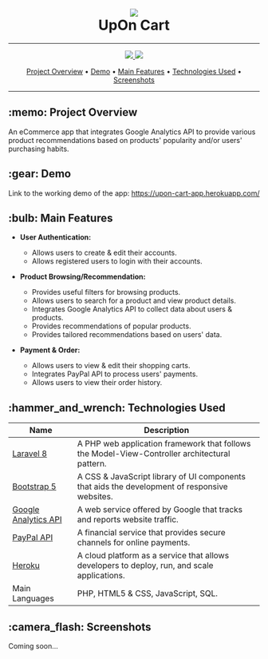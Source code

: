 <h1 align="center">
  <br>
    <img src="https://user-images.githubusercontent.com/41291862/120219133-966cf680-c1ef-11eb-9ca6-cb52f55bcf77.png">
  <br>
    UpOn Cart
  <br>
</h1>

---

<p align="center">
  <a href="https://github.com/tylerhgv/upon-cart-app/releases">
    <img src="https://img.shields.io/github/tag/tylerhgv/upon-cart-app.svg">
  </a>
  <a href="https://github.com/tylerhgv/upon-cart-app/issues/">
    <img src="https://img.shields.io/github/issues/tylerhgv/upon-cart-app.svg">
  </a>
</p>

<p align="center">
  <a href="#overview">Project Overview</a> •
  <a href="#demo">Demo</a> •
  <a href="#features">Main Features</a> •
  <a href="#tech">Technologies Used</a> •
  <a href="#screens">Screenshots</a>
</p>

---

<h2 id="overview"> :memo: Project Overview </h2>

An eCommerce app that integrates Google Analytics API to provide various product recommendations based on products' popularity and/or users' purchasing habits.

<h2 id="demo"> :gear: Demo </h2>

Link to the working demo of the app: https://upon-cart-app.herokuapp.com/

<h2 id="features"> :bulb: Main Features </h2>

- **User Authentication:**

  - Allows users to create & edit their accounts.
  - Allows registered users to login with their accounts.

- **Product Browsing/Recommendation:**

  - Provides useful filters for browsing products.
  - Allows users to search for a product and view product details.
  - Integrates Google Analytics API to collect data about users & products.
  - Provides recommendations of popular products.
  - Provides tailored recommendations based on users' data.

- **Payment & Order:**

  - Allows users to view & edit their shopping carts.
  - Integrates PayPal API to process users' payments.
  - Allows users to view their order history.

<h2 id="tech"> :hammer_and_wrench: Technologies Used </h2>

| Name | Description |
| --- | --- |
| [Laravel 8](https://laravel.com/)  | A PHP web application framework that follows the Model-View-Controller architectural pattern. |
| [Bootstrap 5](https://getbootstrap.com/) | A CSS & JavaScript library of UI components that aids the development of responsive websites. |
| [Google Analytics API](https://developers.google.com/analytics) | A web service offered by Google that tracks and reports website traffic. |
| [PayPal API](https://developer.paypal.com/docs/api/overview/) | A financial service that provides secure channels for online payments. |
| [Heroku](https://www.heroku.com/home) | A cloud platform as a service that allows developers to deploy, run, and scale applications. |
| Main Languages | PHP, HTML5 & CSS, JavaScript, SQL. |

<h2 id="screens"> :camera_flash: Screenshots </h2>

Coming soon...
